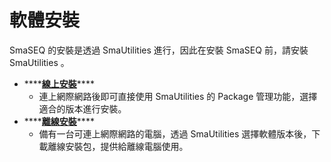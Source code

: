 # 軟體安裝

SmaSEQ 的安裝是透過 SmaUtilities 進行，因此在安裝 SmaSEQ 前，請安裝 SmaUtilities 。

* \*\*\*\*[**線上安裝**](https://smasoft.gitbook.io/smaseq-manual/jing-pei-zhi/an/xian-shang-an-zhuang)\*\*\*\*
  * 連上網際網路後即可直接使用 SmaUtilities 的 Package 管理功能，選擇適合的版本進行安裝。
* \*\*\*\*[**離線安裝**](https://smasoft.gitbook.io/smaseq-manual/jing-pei-zhi/an/li-xian-an-zhuang)\*\*\*\*
  * 備有一台可連上網際網路的電腦，透過 SmaUtilities 選擇軟體版本後，下載離線安裝包，提供給離線電腦使用。



